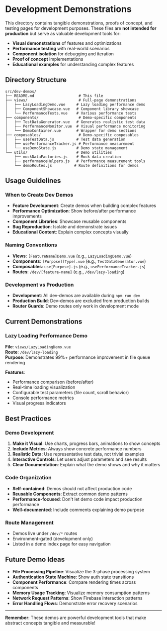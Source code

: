 # Development Demonstrations

This directory contains tangible demonstrations, proofs of concept, and testing pages for development purposes. These files are **not intended for production** but serve as valuable development tools for:

- **Visual demonstrations** of features and optimizations
- **Performance testing** with real-world scenarios  
- **Component isolation** for debugging and iteration
- **Proof of concept** implementations
- **Educational examples** for understanding complex features

## Directory Structure

```
src/dev-demos/
├── README.md                    # This file
├── views/                       # Full-page demonstrations
│   ├── LazyLoadingDemo.vue     # Lazy loading performance demo
│   ├── ComponentShowcase.vue   # Component library showcase
│   └── PerformanceTests.vue    # Various performance tests
├── components/                  # Demo-specific components
│   ├── TestDataGenerator.vue   # Generates realistic test data
│   ├── PerformanceMonitor.vue  # Visual performance monitoring
│   └── DemoContainer.vue       # Wrapper for demo sections
├── composables/                 # Demo-specific composables
│   ├── useTestData.js          # Test data generation
│   ├── usePerformanceTracker.js # Performance measurement
│   └── useDemoState.js         # Demo state management
└── utils/                      # Demo utilities
    ├── mockDataFactories.js    # Mock data creation
    ├── performanceHelpers.js   # Performance measurement tools
    └── demoRoutes.js          # Route definitions for demos
```

## Usage Guidelines

### When to Create Dev Demos
- **Feature Development**: Create demos when building complex features
- **Performance Optimization**: Show before/after performance improvements  
- **Component Libraries**: Showcase reusable components
- **Bug Reproduction**: Isolate and demonstrate issues
- **Educational Content**: Explain complex concepts visually

### Naming Conventions
- **Views**: `[FeatureName]Demo.vue` (e.g., `LazyLoadingDemo.vue`)
- **Components**: `[Purpose][Type].vue` (e.g., `TestDataGenerator.vue`)
- **Composables**: `use[Purpose].js` (e.g., `usePerformanceTracker.js`)
- **Routes**: `/dev/[feature-name]` (e.g., `/dev/lazy-loading`)

### Development vs Production
- **Development**: All dev-demos are available during `npm run dev`
- **Production Build**: Dev-demos are excluded from production builds
- **Router Guards**: Demo routes only work in development mode

## Current Demonstrations

### Lazy Loading Performance Demo
**File**: `views/LazyLoadingDemo.vue`  
**Route**: `/dev/lazy-loading`  
**Purpose**: Demonstrates 99%+ performance improvement in file queue rendering

**Features**:
- Performance comparison (before/after)
- Real-time loading visualization
- Configurable test parameters (file count, scroll behavior)
- Console performance metrics
- Visual progress indicators

## Best Practices

### Demo Development
1. **Make it Visual**: Use charts, progress bars, animations to show concepts
2. **Include Metrics**: Always show concrete performance numbers
3. **Realistic Data**: Use representative test data, not trivial examples
4. **Interactive Controls**: Let users adjust parameters and see results
5. **Clear Documentation**: Explain what the demo shows and why it matters

### Code Organization
- **Self-contained**: Demos should not affect production code
- **Reusable Components**: Extract common demo patterns
- **Performance-focused**: Don't let demo code impact production performance
- **Well-documented**: Include comments explaining demo purpose

### Route Management
- Demos live under `/dev/*` routes
- Environment-gated (development only)
- Listed in a demo index page for easy navigation

## Future Demo Ideas

- **File Processing Pipeline**: Visualize the 3-phase processing system
- **Authentication State Machine**: Show auth state transitions
- **Component Performance**: Compare rendering times across components  
- **Memory Usage Tracking**: Visualize memory consumption patterns
- **Network Request Patterns**: Show Firebase interaction patterns
- **Error Handling Flows**: Demonstrate error recovery scenarios

---

**Remember**: These demos are powerful development tools that make abstract concepts tangible and measurable!